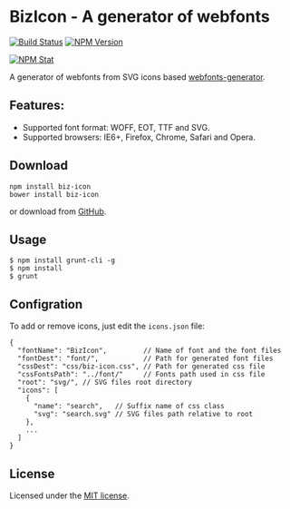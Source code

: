 BizIcon - A generator of webfonts
===============

[![Build Status][travis-image]][travis-url]
[![NPM Version][npm-image]][npm-url]

[![NPM Stat][npm-stat-image]][npm-stat-url]

A generator of webfonts from SVG icons based [webfonts-generator](https://github.com/sunflowerdeath/webfonts-generator).

Features:
--------
* Supported font format: WOFF, EOT, TTF and SVG.
* Supported browsers: IE6+, Firefox, Chrome, Safari and Opera.

Download
--------

    npm install biz-icon
    bower install biz-icon

or download from [GitHub](https://github.com/bizdevfe/biz-icon/releases).

Usage
--------

    $ npm install grunt-cli -g
    $ npm install
    $ grunt

Configration
--------
To add or remove icons, just edit the `icons.json` file:

    {
	  "fontName": "BizIcon",         // Name of font and the font files
      "fontDest": "font/",           // Path for generated font files
      "cssDest": "css/biz-icon.css", // Path for generated css file
      "cssFontsPath": "../font/"     // Fonts path used in css file
      "root": "svg/", // SVG files root directory
      "icons": [
        {
          "name": "search",   // Suffix name of css class
          "svg": "search.svg" // SVG files path relative to root
        },
		...
      ]
    }

License
-------
Licensed under the [MIT license](http://opensource.org/licenses/MIT).

[travis-image]: https://travis-ci.org/bizdevfe/biz-icon.svg
[travis-url]: https://travis-ci.org/bizdevfe/biz-icon
[npm-image]: http://img.shields.io/npm/v/biz-icon.svg
[npm-url]: https://npmjs.org/package/biz-icon
[npm-stat-image]: https://nodei.co/npm/biz-icon.png?downloads=true
[npm-stat-url]: https://nodei.co/npm/biz-icon